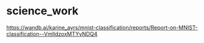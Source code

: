 # science_work
https://wandb.ai/karine_ayrs/mnist-classification/reports/Report-on-MNIST-classification--VmlldzoxMTYyNDQ4
